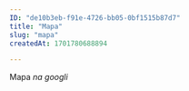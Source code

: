 ```yaml
---
ID: "de10b3eb-f91e-4726-bb05-0bf1515b87d7"
title: "Mapa"
slug: "mapa"
createdAt: 1701780688894

---
```

Mapa *na googli*
